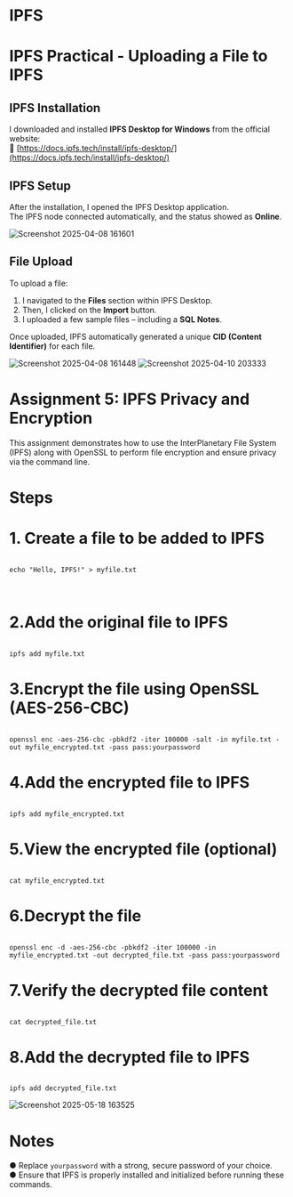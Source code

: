 # IPFS
# IPFS Practical - Uploading a File to IPFS

## IPFS Installation

I downloaded and installed **IPFS Desktop for Windows** from the official website:  
🔗 [https://docs.ipfs.tech/install/ipfs-desktop/](https://docs.ipfs.tech/install/ipfs-desktop/)

## IPFS Setup

After the installation, I opened the IPFS Desktop application.  
The IPFS node connected automatically, and the status showed as **Online**.

![Screenshot 2025-04-08 161601](https://github.com/user-attachments/assets/20c8981f-cbb8-4a6d-8ff7-026e4df0d58b)

## File Upload

To upload a file:

1. I navigated to the **Files** section within IPFS Desktop.
2. Then, I clicked on the **Import** button.
3. I uploaded a few sample files – including a **SQL Notes**.

Once uploaded, IPFS automatically generated a unique **CID (Content Identifier)** for each file.

 ![Screenshot 2025-04-08 161448](https://github.com/user-attachments/assets/431be20b-f039-49fa-a7a5-0a5262d29bbb)
![Screenshot 2025-04-10 203333](https://github.com/user-attachments/assets/1d5bf6cf-0987-4eec-b86c-6add6c968b84)

# Assignment 5: IPFS Privacy and Encryption
This assignment demonstrates how to use the InterPlanetary File System (IPFS) along with OpenSSL to perform file encryption and ensure privacy via the command line.

# Steps
# 1. Create a file to be added to IPFS
```

echo "Hello, IPFS!" > myfile.txt
```
<br>

# 2.Add the original file to IPFS
```

ipfs add myfile.txt
```
# 3.Encrypt the file using OpenSSL (AES-256-CBC)
```

openssl enc -aes-256-cbc -pbkdf2 -iter 100000 -salt -in myfile.txt -out myfile_encrypted.txt -pass pass:yourpassword
```
# 4.Add the encrypted file to IPFS
```

ipfs add myfile_encrypted.txt
```
# 5.View the encrypted file (optional)
```

cat myfile_encrypted.txt
```
# 6.Decrypt the file
```

openssl enc -d -aes-256-cbc -pbkdf2 -iter 100000 -in myfile_encrypted.txt -out decrypted_file.txt -pass pass:yourpassword
```
# 7.Verify the decrypted file content
```

cat decrypted_file.txt
```
# 8.Add the decrypted file to IPFS
```

ipfs add decrypted_file.txt
```

![Screenshot 2025-05-18 163525](https://github.com/user-attachments/assets/df525435-ef5e-40d8-809b-b6bfbadcd9a2)


# Notes
● Replace `yourpassword` with a strong, secure password of your choice.
<br>
● Ensure that IPFS is properly installed and initialized before running these commands.
